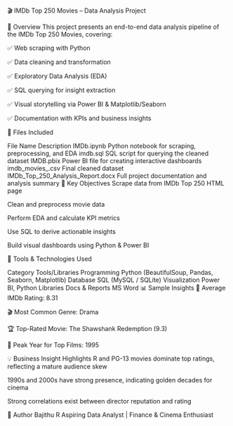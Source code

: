 🎬 IMDb Top 250 Movies – Data Analysis Project





📌 Overview
This project presents an end-to-end data analysis pipeline of the IMDb Top 250 Movies, covering:

✅ Web scraping with Python

✅ Data cleaning and transformation

✅ Exploratory Data Analysis (EDA)

✅ SQL querying for insight extraction

✅ Visual storytelling via Power BI & Matplotlib/Seaborn

✅ Documentation with KPIs and business insights

📂 Files Included

File Name	Description
IMDb.ipynb	Python notebook for scraping, preprocessing, and EDA
imdb.sql	SQL script for querying the cleaned dataset
IMDB.pbix	Power BI file for creating interactive dashboards
imdb_movies_.csv	Final cleaned dataset
IMDb_Top_250_Analysis_Report.docx	Full project documentation and analysis summary
🧠 Key Objectives
Scrape data from IMDb Top 250 HTML page

Clean and preprocess movie data

Perform EDA and calculate KPI metrics

Use SQL to derive actionable insights

Build visual dashboards using Python & Power BI

🔧 Tools & Technologies Used

Category	Tools/Libraries
Programming	Python (BeautifulSoup, Pandas, Seaborn, Matplotlib)
Database	SQL (MySQL / SQLite)
Visualization	Power BI, Python Libraries
Docs & Reports	MS Word
📊 Sample Insights
🎯 Average IMDb Rating: 8.31

🎬 Most Common Genre: Drama

🏆 Top-Rated Movie: The Shawshank Redemption (9.3)

📆 Peak Year for Top Films: 1995

💡 Business Insight Highlights
R and PG-13 movies dominate top ratings, reflecting a mature audience skew

1990s and 2000s have strong presence, indicating golden decades for cinema

Strong correlations exist between director reputation and rating



👤 Author
Bajithu R
Aspiring Data Analyst | Finance & Cinema Enthusiast

